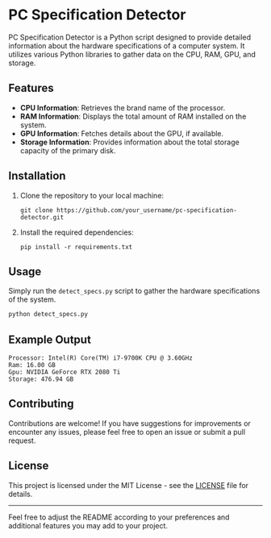 
# PC Specification Detector

PC Specification Detector is a Python script designed to provide detailed information about the hardware specifications of a computer system. It utilizes various Python libraries to gather data on the CPU, RAM, GPU, and storage.

## Features

- **CPU Information**: Retrieves the brand name of the processor.
- **RAM Information**: Displays the total amount of RAM installed on the system.
- **GPU Information**: Fetches details about the GPU, if available.
- **Storage Information**: Provides information about the total storage capacity of the primary disk.

## Installation

1. Clone the repository to your local machine:

    ```
    git clone https://github.com/your_username/pc-specification-detector.git
    ```

2. Install the required dependencies:

    ```
    pip install -r requirements.txt
    ```

## Usage

Simply run the `detect_specs.py` script to gather the hardware specifications of the system.

```bash
python detect_specs.py
```

## Example Output

```
Processor: Intel(R) Core(TM) i7-9700K CPU @ 3.60GHz
Ram: 16.00 GB
Gpu: NVIDIA GeForce RTX 2080 Ti
Storage: 476.94 GB
```

## Contributing

Contributions are welcome! If you have suggestions for improvements or encounter any issues, please feel free to open an issue or submit a pull request.

## License

This project is licensed under the MIT License - see the [LICENSE](LICENSE) file for details.

---

Feel free to adjust the README according to your preferences and additional features you may add to your project.
